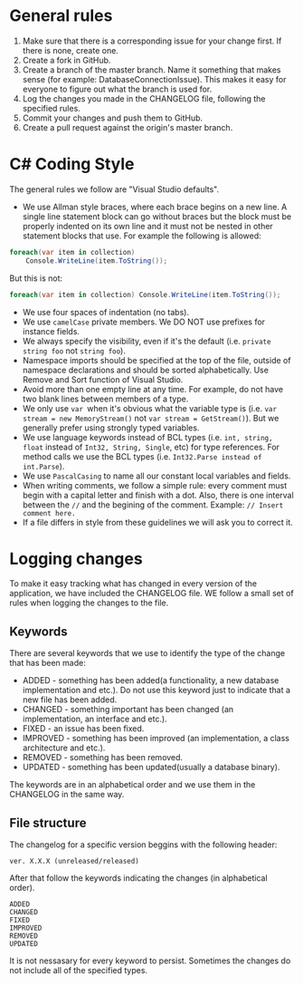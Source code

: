 # General rules

1. Make sure that there is a corresponding issue for your change first. If there is none, create one.
2. Create a fork in GitHub.
3. Create a branch of the master branch. Name it something that makes sense (for example: DatabaseConnectionIssue). This makes it easy for everyone to figure out what the branch is used for.
4. Log the changes you made in the CHANGELOG file, following the specified rules.
5. Commit your changes and push them to GitHub.
6. Create a pull request against the origin's master branch.

# C# Coding Style

The general rules we follow are "Visual Studio defaults".

* We use Allman style braces, where each brace begins on a new line. A single line statement block can go without braces but the block must be properly indented on its own line and it must not be nested in other statement blocks that use. For example the following is allowed:
```C#
foreach(var item in collection)
    Console.WriteLine(item.ToString());
```
But this is not: 
```C#
foreach(var item in collection) Console.WriteLine(item.ToString());
```
* We use four spaces of indentation (no tabs).
* We use `camelCase` private members. We DO NOT use prefixes for instance fields.
* We always specify the visibility, even if it's the default (i.e. `private string foo` not `string foo`).
* Namespace imports should be specified at the top of the file, outside of namespace declarations and should be sorted alphabetically. Use Remove and Sort function of Visual Studio.
* Avoid more than one empty line at any time. For example, do not have two blank lines between members of a type.
* We only use `var `when it's obvious what the variable type is (i.e. `var stream = new MemoryStream()` not `var stream = GetStream()`). But we generally prefer using strongly typed variables.
* We use language keywords instead of BCL types (i.e. `int, string, float` instead of `Int32, String, Single`, etc) for type references. For method calls we use the BCL types (i.e. `Int32.Parse instead of int.Parse`). 
* We use `PascalCasing` to name all our constant local variables and fields. 
* When writing comments, we follow a simple rule: every comment must begin with a capital letter and finish with a dot. Also, there is one interval between the `//` and the begining of the comment. Example:
`// Insert comment here.`
* If a file differs in style from these guidelines we will ask you to correct it.

# Logging changes

To make it easy tracking what has changed in every version of the application, we have included the CHANGELOG file. WE follow a small set of rules when logging the changes to the file.

## Keywords
There are several keywords that we use to identify the type of the change that has been made:

* ADDED - something has been added(a functionality, a new database implementation and etc.). Do not use this keyword just to indicate that a new file has been added.
* CHANGED - something important has been changed (an implementation, an interface and etc.).
* FIXED - an issue has been fixed.
* IMPROVED - something has been improved (an implementation, a class architecture and etc.).
* REMOVED - something has been removed.
* UPDATED - something has been updated(usually a database binary).

The keywords are in an alphabetical order and we use them in the CHANGELOG in the same way.

## File structure

The changelog for a specific version beggins with the following header:

`ver. X.X.X (unreleased/released)`

After that follow the keywords indicating the changes (in alphabetical order).
```
ADDED
CHANGED 
FIXED
IMPROVED
REMOVED 
UPDATED 
```

It is not nessasary for every keyword to persist. Sometimes the changes do not include all of the specified types.